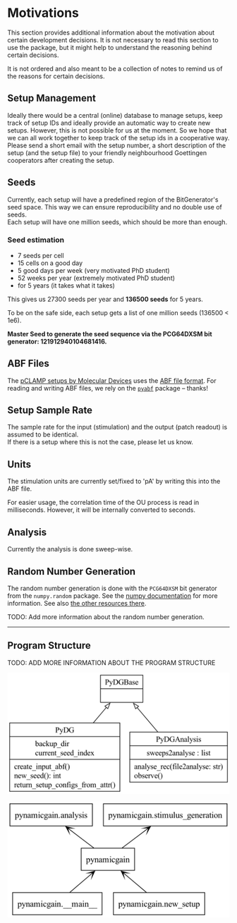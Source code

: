 # Motivations

This section provides additional information about the motivation about certain development decisions.
It is not necessary to read this section to use the package, but it might help to understand the reasoning behind certain decisions.

It is not ordered and also meant to be a collection of notes to remind us of the reasons for certain decisions.

## Setup Management

Ideally there would be a central (online) database to manage setups, keep track of setup IDs and ideally provide an automatic way to create new setups. However, this is not possible for us at the moment. So we hope that we can all work together to keep track of the setup ids in a cooperative way.  
Please send a short email with the setup number, a short description of the setup (and the setup file) to your friendly neighbourhood Goettingen cooperators after creating the setup.

## Seeds

Currently, each setup will have a predefined region of the BitGenerator's seed space. This way we can ensure reproducibility and no double use of seeds.  
Each setup will have one million seeds, which should be more than enough.

### Seed estimation

- 7 seeds per cell
- 15 cells on a good day
- 5 good days per week (very motivated PhD student)
- 52 weeks per year (extremely motivated PhD student)
- for 5 years (it takes what it takes)

This gives us 27300 seeds per year and **136500 seeds** for 5 years.

To be on the safe side, each setup gets a list of one million seeds (136500 < 1e6).

**Master Seed to generate the seed sequence via the PCG64DXSM bit generator: 121912940104681416.**


## ABF Files

The [pCLAMP setups by Molecular Devices](https://www.moleculardevices.com/products/axon-patch-clamp-system) uses the [ABF file format](https://www.moleculardevices.com/sites/default/files/en/assets/user-guide/dd/cns/axon-binary-file-format-v2-0-6.pdf).
For reading and writing ABF files, we rely on the [`pyabf`](https://pypi.org/project/pyabf) package – thanks!


## Setup Sample Rate

The sample rate for the input (stimulation) and the output (patch readout) is assumed to be identical.  
If there is a setup where this is not the case, please let us know.


## Units

The stimulation units are currently set/fixed to 'pA' by writing this into the ABF file.

For easier usage, the correlation time of the OU process is read in milliseconds.
However, it will be internally converted to seconds.


## Analysis

Currently the analysis is done sweep-wise.

## Random Number Generation

The random number generation is done with the `PCG64DXSM` bit generator from the `numpy.random` package.
See the [numpy documentation](https://numpy.org/doc/stable/reference/random/bit_generators/pcg64dxsm.html) for more information.
See also [the other resources there](https://numpy.org/doc/stable/reference/random/upgrading-pcg64.html).

TODO: Add more information about the random number generation.

---

## Program Structure

TODO: ADD MORE INFORMATION ABOUT THE PROGRAM STRUCTURE

![Program Structure](./_images/pynamicgain_classgraph.svg)

![Program Structure](./_images/pynamicgain_package.svg)
